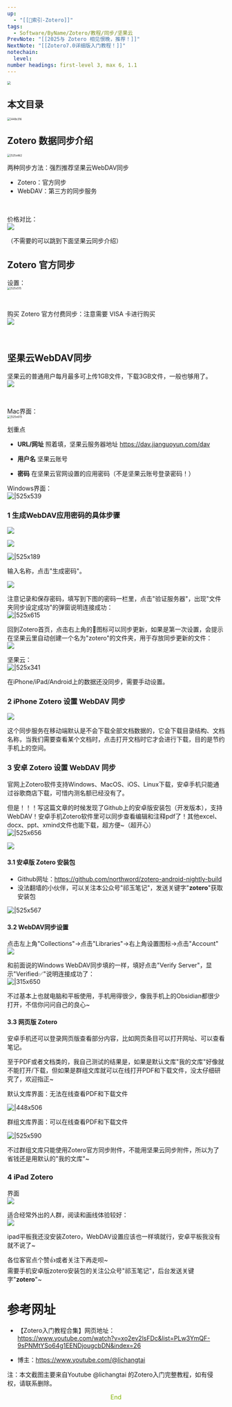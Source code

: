 ```yaml
---
up:
  - "[[🔖索引-Zotero]]"
tags:
  - Software/ByName/Zotero/教程/同步/坚果云
PrevNote: "[[2025与 Zotero 相见恨晚，推荐！]]"
NextNote: "[[Zotero7.0详细版入门教程！]]"
notechain:
  level: 
number headings: first-level 3, max 6, 1.1
---
```


<img src="https://imgs-1302581161.cos.ap-guangzhou.myqcloud.com/ob/20250605025658913.webp" style="zoom: 50%;" />

## 本文目录

<img src="https://imgs-1302581161.cos.ap-guangzhou.myqcloud.com/ob/20250605025658914.webp" alt="|448x316" style="zoom: 43%;" />


## Zotero 数据同步介绍

<img src="https://imgs-1302581161.cos.ap-guangzhou.myqcloud.com/ob/20250605025658915.webp" alt="|525x462" style="zoom: 43%;" />

<br/>

两种同步方法：强烈推荐坚果云WebDAV同步

- Zotero：官方同步
- WebDAV：第三方的同步服务

<br/>

价格对比：  
![](https://imgs-1302581161.cos.ap-guangzhou.myqcloud.com/ob/20250605025658916.webp)

（不需要的可以跳到下面坚果云同步介绍）

## Zotero 官方同步

设置：  
<img src="https://imgs-1302581161.cos.ap-guangzhou.myqcloud.com/ob/20250605025658917.webp" alt="|525x515" style="zoom: 43%;" />

<br/>

购买 Zotero 官方付费同步：注意需要 VISA 卡进行购买  
![](https://imgs-1302581161.cos.ap-guangzhou.myqcloud.com/ob/20250605025658918.webp)

<br/>



## 坚果云WebDAV同步

坚果云的普通用户每月最多可上传1GB文件，下载3GB文件，一般也够用了。  
![](https://imgs-1302581161.cos.ap-guangzhou.myqcloud.com/ob/20250605025658919.webp)

<br/>



Mac界面：  
<img src="https://imgs-1302581161.cos.ap-guangzhou.myqcloud.com/ob/20250605025658920.webp" alt="|525x615" style="zoom:45%;" />



划重点

- **URL/网址**
    照着填，坚果云服务器地址 https://dav.jianguoyun.com/dav
    
- **用户名**
    坚果云账号
    
- **密码**
    在坚果云官网设置的应用密码（不是坚果云账号登录密码！）
    

Windows界面：  
![|525x539](https://imgs-1302581161.cos.ap-guangzhou.myqcloud.com/ob/20250605025658921.webp)

### 1 生成WebDAV应用密码的具体步骤

![](https://imgs-1302581161.cos.ap-guangzhou.myqcloud.com/ob/20250605025658922.webp)

![](https://imgs-1302581161.cos.ap-guangzhou.myqcloud.com/ob/20250605025658923.webp)

![|525x189](https://imgs-1302581161.cos.ap-guangzhou.myqcloud.com/ob/20250605025658924.webp)

输入名称，点击"生成密码"。

![](https://imgs-1302581161.cos.ap-guangzhou.myqcloud.com/ob/20250605025658925.webp)

注意记录和保存密码，填写到下图的密码一栏里，点击"验证服务器"，出现"文件夹同步设定成功"的弹窗说明连接成功：  
![|525x615](https://imgs-1302581161.cos.ap-guangzhou.myqcloud.com/ob/20250605025658920.webp)

回到Zotero首页，点击右上角的🔄图标可以同步更新，如果是第一次设置，会提示在坚果云里自动创建一个名为"zotero"的文件夹，用于存放同步更新的文件：  
![](https://imgs-1302581161.cos.ap-guangzhou.myqcloud.com/ob/20250605025658927.webp)

坚果云：  
![|525x341](https://imgs-1302581161.cos.ap-guangzhou.myqcloud.com/ob/20250605025658928.webp)

在iPhone/iPad/Android上的数据还没同步，需要手动设置。

### 2 iPhone Zotero 设置 WebDAV 同步

![](https://imgs-1302581161.cos.ap-guangzhou.myqcloud.com/ob/20250605025658929.webp)

这个同步服务在移动端默认是不会下载全部文档数据的，它会下载目录结构、文档名称，当我们需要查看某个文档时，点击打开文档时它才会进行下载，目的是节约手机上的空间。

### 3 安卓 Zotero 设置 WebDAV 同步

官网上Zotero软件支持Windows、MacOS、iOS、Linux下载，安卓手机只能通过谷歌商店下载，可惜内测名额已经没有了。

但是！！！写这篇文章的时候发现了Github上的安卓版安装包（开发版本），支持WebDAV！安卓手机Zotero软件里可以同步查看编辑和注释pdf了！其他excel、docx、ppt、xmind文件也能下载，超方便~（超开心）  
![|525x656](https://imgs-1302581161.cos.ap-guangzhou.myqcloud.com/ob/20250605025658930.webp)

![](https://imgs-1302581161.cos.ap-guangzhou.myqcloud.com/ob/20250605025658931.webp)

#### 3.1 安卓版 Zotero 安装包

- Github网址：https://github.com/northword/zotero-android-nightly-build
- 没法翻墙的小伙伴，可以关注本公众号"祁玉笔记"，发送关键字"**zotero**"获取安装包
  

![|525x567](https://imgs-1302581161.cos.ap-guangzhou.myqcloud.com/ob/20250605025658932.webp)

#### 3.2 WebDAV同步设置

点击左上角"Collections"->点击"Libraries"->右上角设置图标->点击"Account"  
![](https://imgs-1302581161.cos.ap-guangzhou.myqcloud.com/ob/20250605025658933.webp)

和前面说的Windows WebDAV同步填的一样，填好点击"Verify Server"，显示"Verified✅"说明连接成功了：  
![|315x650](https://imgs-1302581161.cos.ap-guangzhou.myqcloud.com/ob/20250605025658934.webp)

不过基本上也就电脑和平板使用，手机用得很少，像我手机上的Obsidian都很少打开，不信你问问自己的良心~

#### 3.3 网页版 Zotero

安卓手机还可以登录网页版查看部分内容，比如网页条目可以打开网址、可以查看笔记。

至于PDF或者文档类的，我自己测试的结果是，如果是默认文库"我的文库"好像就不能打开/下载，但如果是群组文库就可以在线打开PDF和下载文件，没太仔细研究了，欢迎指正~

默认文库界面：无法在线查看PDF和下载文件  

![|448x506](https://imgs-1302581161.cos.ap-guangzhou.myqcloud.com/ob/20250605025658935.webp)

群组文库界面：可以在线查看PDF和下载文件

![|525x590](https://imgs-1302581161.cos.ap-guangzhou.myqcloud.com/ob/20250605025658936.webp)

不过群组文库只能使用Zotero官方同步附件，不能用坚果云同步附件，所以为了省钱还是用默认的"我的文库"~

### 4 iPad Zotero

界面  
![](https://imgs-1302581161.cos.ap-guangzhou.myqcloud.com/ob/20250605025658937.webp)

适合经常外出的人群，阅读和画线体验较好：  
![](https://imgs-1302581161.cos.ap-guangzhou.myqcloud.com/ob/20250605025658938.webp)

ipad平板我还没安装Zotero，WebDAV设置应该也一样填就行，安卓平板我没有就不说了~


各位客官点个赞👍或者关注下再走呗~   
需要手机安卓版zotero安装包的关注公众号"祁玉笔记"，后台发送关键字"**zotero**"~

# 参考网址

- 【Zotero入门教程合集】网页地址：  
    https://www.youtube.com/watch?v=xo2ev2lsFDc&list=PLw3YmQF-9sPNMtYSo64g1EENDjougcbDN&index=26
    
- 博主：https://www.youtube.com/@lichangtai
  

注：本文截图主要来自Youtube @lichangtai 的Zotero入门完整教程，如有侵权，请联系删除。

<center><font color=#81B300>End</font></center>
